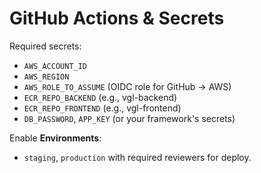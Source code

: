 # GitHub Actions & Secrets

Required secrets:
- `AWS_ACCOUNT_ID`
- `AWS_REGION`
- `AWS_ROLE_TO_ASSUME` (OIDC role for GitHub → AWS)
- `ECR_REPO_BACKEND` (e.g., vgl-backend)
- `ECR_REPO_FRONTEND` (e.g., vgl-frontend)
- `DB_PASSWORD`, `APP_KEY` (or your framework's secrets)

Enable **Environments**:
- `staging`, `production` with required reviewers for deploy.
